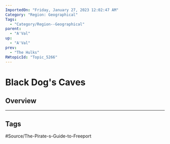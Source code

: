 ```yaml
---
ImportedOn: "Friday, January 27, 2023 12:02:47 AM"
Category: "Region: Geographical"
Tags:
  - "Category/Region--Geographical"
parent:
  - "A'Val"
up:
  - "A'Val"
prev:
  - "The Hulks"
RWtopicId: "Topic_5266"
---
```

# Black Dog's Caves
## Overview

---
## Tags
#Source/The-Pirate-s-Guide-to-Freeport

